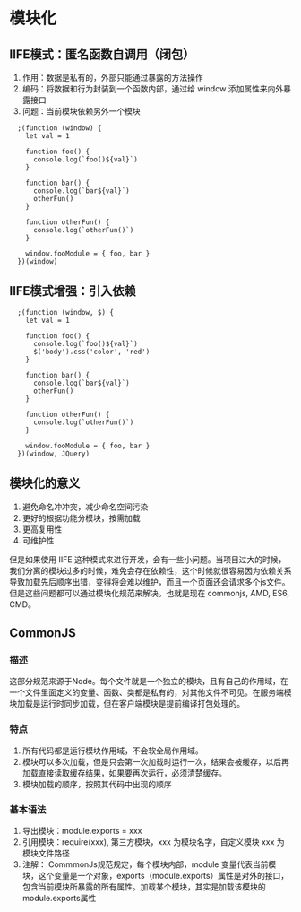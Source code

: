 # 模块化

## IIFE模式：匿名函数自调用（闭包）

1. 作用：数据是私有的，外部只能通过暴露的方法操作
2. 编码：将数据和行为封装到一个函数内部，通过给 window 添加属性来向外暴露接口
3. 问题：当前模块依赖另外一个模块

```
  ;(function (window) {
    let val = 1

    function foo() {
      console.log(`foo()${val}`)
    }

    function bar() {
      console.log(`bar${val}`)
      otherFun()
    }

    function otherFun() {
      console.log(`otherFun()`)
    }

    window.fooModule = { foo, bar }
  })(window)
```
## IIFE模式增强：引入依赖

```
  ;(function (window, $) {
    let val = 1

    function foo() {
      console.log(`foo()${val}`)
      $('body').css('color', 'red')
    }

    function bar() {
      console.log(`bar${val}`)
      otherFun()
    }

    function otherFun() {
      console.log(`otherFun()`)
    }

    window.fooModule = { foo, bar }
  })(window, JQuery)
```

## 模块化的意义

1. 避免命名冲冲突，减少命名空间污染
2. 更好的根据功能分模块，按需加载
3. 更高复用性
4. 可维护性

但是如果使用 IIFE 这种模式来进行开发，会有一些小问题。当项目过大的时候，我们分离的模块过多的时候，难免会存在依赖性，这个时候就很容易因为依赖关系导致加载先后顺序出错，变得将会难以维护，而且一个页面还会请求多个js文件。但是这些问题都可以通过模块化规范来解决。也就是现在 commonjs, AMD, ES6, CMD。


## CommonJS

### 描述

这部分规范来源于Node。每个文件就是一个独立的模块，且有自己的作用域，在一个文件里面定义的变量、函数、类都是私有的，对其他文件不可见。在服务端模块加载是运行时同步加载，但在客户端模块是提前编译打包处理的。

### 特点

1. 所有代码都是运行模块作用域，不会软全局作用域。
2. 模块可以多次加载，但是只会第一次加载时运行一次，结果会被缓存，以后再加载直接读取缓存结果，如果要再次运行，必须清楚缓存。
3. 模块加载的顺序，按照其代码中出现的顺序

### 基本语法

1. 导出模块：module.exports = xxx
2. 引用模块：require(xxx), 第三方模块，xxx 为模块名字，自定义模块 xxx 为模块文件路径
3. 注解： CommmonJs规范规定，每个模块内部，module 变量代表当前模块，这个变量是一个对象，exports（module.exports）属性是对外的接口，包含当前模块所暴露的所有属性。加载某个模块，其实是加载该模块的 module.exports属性

